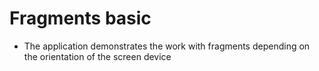 # Fragments basic
* The application demonstrates the work with fragments depending on the orientation of the screen device
